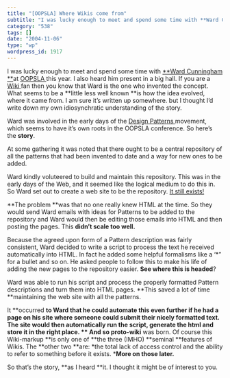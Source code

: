 ```yaml
---
title: "[OOPSLA] Where Wikis come from"
subtitle: "I was lucky enough to meet and spend some time with **Ward Cunningham **"
category: "538"
tags: []
date: "2004-11-06"
type: "wp"
wordpress_id: 1917
---
```

I was lucky enough to meet and spend some time with [**Ward Cunningham **](http://c2.com/cgi/wiki?WardCunningham)at [OOPSLA ](http://www.oopsla.org/2004/ShowPage.do?id=Home)this year. I also heard him present in a big hall. If you are a [Wiki ](http://en.wikipedia.org/wiki/Wiki)fan then you know that Ward is the one who invented the concept. 
What seems to be a **little less well known **is how the idea evolved, where it came from. I am sure it’s written up somewhere. but I thought I’d write down my own idiosynchratic understanding of the story.

Ward was involved in the early days of the [Design Patterns ](http://en.wikipedia.org/wiki/Design_pattern_(computer_science))movement, which seems to have it’s own roots in the OOPSLA conference. So here’s the **story**.

At some gathering it was noted that there ought to be a central repository of all the patterns that had been invented to date and a way for new ones to be added.

Ward kindly voluteered to build and maintain this repository. This was in the early days of the Web, and it seemed like the logical medium to do this in. So Ward set out to create a web site to be the repository. [It still exists!](http://c2.com/cgi/wiki?PortlandPatternRepository)

**The problem **was that no one really knew HTML at the time. So they would send Ward emails with ideas for Patterns to be added to the repository and Ward would then be editing those emails into HTML and then posting the pages. This **didn’t scale too well.**

Because the agreed upon form of a Pattern description was fairly consistent, Ward decided to write a script to process the text he received automatically into HTML. In fact he added some helpful formalisms like a ‘*” for a bullet and so on. He asked people to follow this to make his life of adding the new pages to the repository easier. **See where this is headed**?

Ward was able to run his script and process the properly formatted Pattern descriptions and turn them into HTML pages. **This saved a lot of time **maintaining the web site with all the patterns.

It **occurred **to Ward that he could automate this even further if he had a page on his site where someone could submit their nicely formatted text. The site would then automatically run the script, generate the html and store it in the right place. 
**
And so proto-wiki** was born. Of course this Wiki-markup **is only one of **the three (IMHO) **seminal **features of Wikis. The **other two **are: *the total lack of access control and the ability to refer to something before it exists. ***More on those later.**

So that’s the story, **as I heard **it. I thought it might be of interest to you.